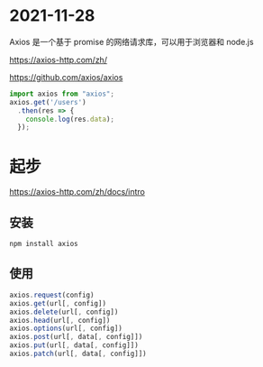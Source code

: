 # 2021-11-28

Axios 是一个基于 promise 的网络请求库，可以用于浏览器和 node.js

https://axios-http.com/zh/

https://github.com/axios/axios

```js
import axios from "axios";
axios.get('/users')
  .then(res => {
    console.log(res.data);
  });
```

# 起步

https://axios-http.com/zh/docs/intro

## 安装

```
npm install axios
```

## 使用

```js
axios.request(config)
axios.get(url[, config])
axios.delete(url[, config])
axios.head(url[, config])
axios.options(url[, config])
axios.post(url[, data[, config]])
axios.put(url[, data[, config]])
axios.patch(url[, data[, config]])
```
